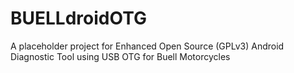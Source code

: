 # BUELLdroidOTG
A placeholder project for Enhanced Open Source (GPLv3) Android Diagnostic Tool using USB OTG for Buell Motorcycles
